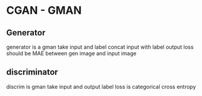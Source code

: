 # CGAN - GMAN

## Generator

generator is a gman
take input and label
concat input with label
output
loss should be MAE between gen image and input image

## discriminator

discrim is gman
take input and output label
loss is categorical cross entropy
